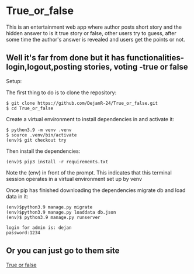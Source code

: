 # True_or_false

This is an entertainment web app where author posts short story and the hidden answer to is it true story or false,
other users try to guess, after some time the author's answer is revealed and users get the points or not.

## Well it's far from done but it has functionalities- login,logout,posting stories, voting -true or false 

Setup:

The first thing to do is to clone the repository:
```
$ git clone https://github.com/DejanR-24/True_or_false.git
$ cd True_or_false
```
Create a virtual environment to install dependencies in and activate it:
```
$ python3.9 -m venv .venv
$ source .venv/bin/activate
(env)$ git checkout try
```
Then install the dependencies:
```
(env)$ pip3 install -r requirements.txt
```
Note the (env) in front of the prompt. This indicates that this terminal session operates in a virtual environment set up by venv

Once pip has finished downloading the dependencies migrate db and load data in it:
```
(env)$python3.9 manage.py migrate
(env)$python3.9 manage.py loaddata db.json
(env)$ python3.9 manage.py runserver
```
```
login for admin is: dejan 
password:1234
```

## Or you can just go to them site
[True or false](https://trueorfalse.tk)
